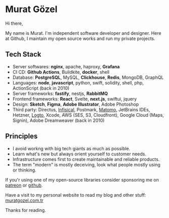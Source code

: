 # Murat Gözel
Hi there,

My name is Murat. I'm independent software developer and designer. Here at Github, I maintain my open source works and run my private projects.

## Tech Stack
- Server softwares: **nginx**, apache, haproxy, **Grafana**
- CI CD: **Github Actions**, Buildkite, **docker**, shell
- Database: **PostgreSQL**, MySQL, **Clickhouse**, **Redis**, MongoDB, GraphQL
- Languages: **node**, **javascript**, python, swift, solidity, shell, php, ActionScript (back in 2010)
- Server frameworks: **fastify**, nestjs, **RabbitMQ**
- Frontend frameworks: **React**, Svelte, **next.js**, swiftui, jquery
- Design: **Sketch**, **Figma**, **Adobe Illustrator**, Adobe Photoshop
- Third party: Directus, [Infisical](https://infisical.com), Postmark, [Matomo](https://matomo.org), JetBrains IDEs, Hetzner, [Logto](https://github.com/logto-io/logto), Xcode, AWS (SES, S3, Cloudfront), Google Cloud (Maps, Signin), Adobe Dreamweaver (back in 2010)

## Principles
- I avoid workng with big tech giants as much as possible.
- Learn what's new but always orient yourself to customer needs.
- Infrastructure comes first to create maintainable and reliable products.
- The term "modern" is mostly deceiving, look what people mostly using or thinking.

If you'r using one of my open-source libraries consider sponsoring me on [patreon](https://patreon.com/muratgozel?utm_medium=organic&utm_source=github_repo&utm_campaign=github&utm_content=join_link) or [github](https://github.com/sponsors/muratgozel).

Have a visit to my personal website to read my blog and other stuff:
[muratgozel.com.tr](https://muratgozel.com.tr)

Thanks for reading.

<!--
**muratgozel/muratgozel** is a ✨ _special_ ✨ repository because its `README.md` (this file) appears on your GitHub profile.

Here are some ideas to get you started:

- 🔭 I’m currently working on ...
- 🌱 I’m currently learning ...
- 👯 I’m looking to collaborate on ...
- 🤔 I’m looking for help with ...
- 💬 Ask me about ...
- 📫 How to reach me: ...
- 😄 Pronouns: ...
- ⚡ Fun fact: ...
-->
